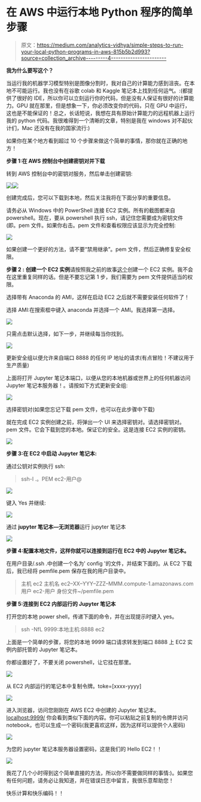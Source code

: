 # 在 AWS 中运行本地 Python 程序的简单步骤

> 原文：<https://medium.com/analytics-vidhya/simple-steps-to-run-your-local-python-programs-in-aws-815b5b2d993?source=collection_archive---------4----------------------->

**我为什么要写这个？**

当运行我的机器学习模型特别是图像分割时，我对自己的计算能力感到沮丧。在本地不可能运行。我也没有在谷歌 colab 和 Kaggle 笔记本上找到任何运气。:(都提供了很好的 IDE，所以你可以立刻运行你的代码，但是没有人保证有很好的计算能力。GPU 就在那里，但是想象一下，你必须改变你的代码，只在 GPU 中运行，这也是不能保证的！总之，长话短说，我想在具有原始计算能力的远程机器上运行我的 python 代码。我很难得到一个清晰的文章，特别是我在 windows 对不起伙计们，Mac 还没有在我的国家流行:)

如果你在某个地方看到超过 10 个步骤来做这个简单的事情，那你就在正确的地方！

**步骤 1:在 AWS 控制台中创建密钥对并下载**

转到 AWS 控制台中的密钥对服务，然后单击创建密钥:

![](img/f80a03cbba419d8efff33b580c84534a.png)![](img/8ab7b24365d45d3455999e96e472437c.png)

创建完成后，您可以下载到本地，然后关注我将在下面分享的重要信息。

请务必从 Windows 中的 PowerShell 连接 EC2 实例。所有的截图都来自 powershell。现在，要从 powershell 执行 ssh，请记住您需要成为密钥文件(即。pem 文件。如果你右击。pem 文件和查看权限应该显示为完全控制:

![](img/deb7e2662c71902aef24c0ff765176d0.png)

如果创建一个更好的方法，请不要“禁用继承”。pem 文件，然后正确修复安全权限。

**步骤 2 :** **创建一个 EC2 实例**请按照我之前的故事[这个](/@jaganbisoyi/connect-aws-ec2-instance-through-windows-remote-desktop-70fc90cbf7ee?sk=c1e1edb18fcdb2f1caa9596bf1cdb175)创建一个 EC2 实例。我不会在这里重复同样的话。但是不要忘记第 1 步，我们需要为 pem 文件提供适当的权限。

选择带有 Anaconda 的 AMI，这样在启动 EC2 之后就不需要安装任何软件了！

选择 AMI:在搜索框中键入 anaconda 并选择一个 AMI。我选择第一选择。

![](img/5396a4e635a58a50581daa9ff9b3e09f.png)

只需点击默认选择，如下一步，并继续每当你找到。

![](img/56667653f4aba5a7909a364e61b3c468.png)

更新安全组以便允许来自端口 8888 的任何 IP 地址的请求(有点冒险！不建议用于生产质量)

上面将打开 Jupyter 笔记本端口，以便从您的本地机器或世界上的任何机器访问 Jupyter 笔记本服务器！。请按如下方式更新安全组:

![](img/16d1f7d578f400619ffb85efd6af0236.png)

选择密钥对(如果您忘记下载 pem 文件，也可以在此步骤中下载)

就在完成 EC2 实例创建之前，将弹出一个 UI 来选择密钥对。请选择密钥对。pem 文件。它会下载到您的本地。保证它的安全。这是连接 EC2 实例的密钥。

![](img/197027f02074dd9d3ab5da15d554ccc2.png)

**步骤 3:在 EC2 中启动 Jupyter 笔记本:**

通过公钥对实例执行 ssh:

> ssh-I .<pemfile-name>。PEM ec2-用户@<public-ip-address-of-ec2></public-ip-address-of-ec2></pemfile-name>

![](img/041c8faf22e126555230389a75237823.png)

键入 Yes 并继续:

![](img/1cae861539e3e55cff3aea560c774b5e.png)

通过 **jupyter 笔记本—无浏览器**运行 jupyter 笔记本

![](img/2d758168bd677677288c642d76fac321.png)

**步骤 4:配置本地文件，这样你就可以连接到运行在 EC2 中的 Jupyter 笔记本。**

在用户目录/.ssh .中创建一个名为' config '的文件，并结束下面的。从 EC2 下载后，我已经将 pemfile.pem 保存在我的用户目录中。

> 主机 ec2
> 主机名 ec2–XX–YYY–ZZZ–MMM.compute-1.amazonaws.com
> 用户 ec2-用户
> 身份文件~/pemfile.pem

**步骤 5:连接到 EC2 内部运行的 Jupyter 笔记本**

打开您的本地 power shell，传递下面的命令，并在出现提示时键入 yes。

> ssh -NfL 9999:本地主机:8888 ec2

上面是一个简单的步骤，将您的本地 9999 端口请求转发到端口 8888 上 EC2 实例内部托管的 Jupyter 笔记本。

你都设置好了，不要关闭 powershell，让它挂在那里。

![](img/533bea2c5afde25cf85928827ff170c0.png)

从 EC2 内部运行的笔记本中复制令牌。toke=[xxxx-yyyy]

![](img/49380fcb6502aa8069b47d1831e7500e.png)

进入浏览器，访问您刚刚在 AWS EC2 中创建的 Jupyter 笔记本。 [localhost:9999/](http://localhost:9999/) 你会看到类似下面的内容。你可以粘贴之前复制的令牌并访问 notebook，也可以生成一个密码(我更喜欢这样，因为这样可以提供个人密码)

![](img/823b29a00a28657ab4168605a07158eb.png)

为您的 jupyter 笔记本服务器设置密码，这是我们的 Hello EC2！！

![](img/f07bbd916ed492c148b0112ab821edf9.png)

我花了几个小时得到这个简单直接的方法，所以你不需要做同样的事情:)。如果您有任何问题，请务必让我知道，并在错误日志中留言，我很乐意帮助您！

快乐计算和快乐编码！！